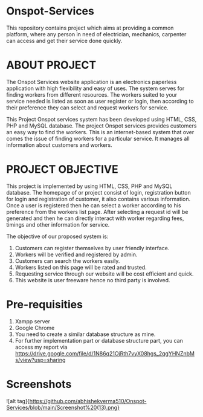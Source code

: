 # Onspot-Services
This repository contains project which aims at providing a common platform, where any person in need of electrician, mechanics, carpenter can access and get their service done quickly.

# ABOUT PROJECT
 
The Onspot Services website application is an electronics paperless application with high flexibility and easy of uses. The system serves for finding workers from different resources. The workers suited to your service needed is listed as soon as user register or login, then according to their preference they can select and request workers for service. 
 
This Project Onspot services system has been developed using HTML, CSS, PHP and MySQL database. The project Onspot services provides customers an easy way to find the workers. This is an internet-based system that over comes the issue of finding workers for a particular service. It manages all information about customers and workers.
 
# PROJECT OBJECTIVE
 
This project is implemented by using HTML, CSS, PHP and MySQL database. The homepage of or project consist of login, registration button for login and registration of customer, it also contains various information. Once a user is registered then he can select a worker according to his preference from the workers list page. After selecting a request id will be generated and then he can directly interact with worker regarding fees, timings and other information for service. 

The objective of our proposed system is:	
1. Customers can register themselves by user friendly interface.
2. Workers will be verified and registered by admin.
3. Customers can search the workers easily.
4. Workers listed on this page will be rated and trusted.
5. Requesting service through our website will be cost efficient and quick.
6. This website is user freeware hence no third party is involved.

# Pre-requisities
1. Xampp server
2. Google Chrome
3. You need to create a similar database structure as mine. 
4. For further implementation part or database structure part, you can access my report via https://drive.google.com/file/d/1N86q21OjRth7vyX08hgs_2qgYHNZnbMs/view?usp=sharing

# Screenshots
 ![alt tag]{https://github.com/abhishekverma510/Onspot-Services/blob/main/Screenshot%20(13).png}
